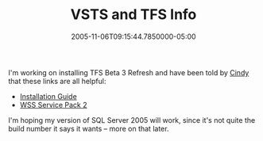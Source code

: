 ﻿---
title: VSTS and TFS Info
date: "2005-11-06T09:15:44.7850000-05:00"
description: "I'm working on installing TFS Beta 3 Refresh and have been told by Cindy that these links are all helpful:"
featuredImage: img/vsts-and-tfs-info-featured.png
---

I'm working on installing TFS Beta 3 Refresh and have been told by [Cindy](http://brucato.us/BLOGS/cindy) that these links are all helpful:

* [Installation Guide](http://www.microsoft.com/downloads/details.aspx?FamilyId=E54BF6FF-026B-43A4-ADE4-A690388F310E&displaylang=en)
* [WSS Service Pack 2](http://www.microsoft.com/windowsserver2003/techinfo/sharepoint/wss.mspx)

I'm hoping my version of SQL Server 2005 will work, since it's not quite the build number it says it wants – more on that later.

